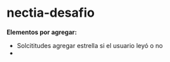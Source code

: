 # nectia-desafio
<b>Elementos por agregar:</b>
<ul>
  <li>Solcititudes agregar estrella si el usuario leyó o no</li>
  <li></li>
</ul>
